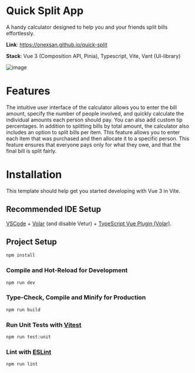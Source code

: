 # Quick Split App

A handy calculator designed to help you and your friends split bills effortlessly.

**Link**: https://onexsan.github.io/quick-split

**Stack**: Vue 3 (Composition API, Pinia), Typescript, Vite, Vant (UI-library)

![image](https://user-images.githubusercontent.com/18422338/222199582-b1ac5a73-1cf3-4818-bf03-c18a347940a7.png)

# Features
The intuitive user interface of the calculator allows you to enter the bill amount, specify the number of people involved, and quickly calculate the individual amounts each person should pay. You can also add custom tip percentages. 
In addition to splitting bills by total amount, the calculator also includes an option to split bills per item. This feature allows you to enter each item that was purchased and then allocate it to a specific person. This feature ensures that everyone pays only for what they owe, and that the final bill is split fairly.

# Installation

This template should help get you started developing with Vue 3 in Vite.

## Recommended IDE Setup

[VSCode](https://code.visualstudio.com/) + [Volar](https://marketplace.visualstudio.com/items?itemName=Vue.volar) (and disable Vetur) + [TypeScript Vue Plugin (Volar)](https://marketplace.visualstudio.com/items?itemName=Vue.vscode-typescript-vue-plugin).

## Project Setup

```sh
npm install
```

### Compile and Hot-Reload for Development

```sh
npm run dev
```

### Type-Check, Compile and Minify for Production

```sh
npm run build
```

### Run Unit Tests with [Vitest](https://vitest.dev/)

```sh
npm run test:unit
```

### Lint with [ESLint](https://eslint.org/)

```sh
npm run lint
```
